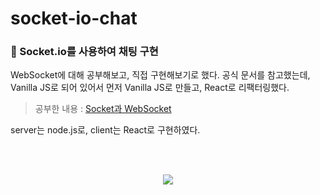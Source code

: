 # socket-io-chat
### 💬 Socket.io를 사용하여 채팅 구현

WebSocket에 대해 공부해보고, 직접 구현해보기로 했다. 공식 문서를 참고했는데, Vanilla JS로 되어 있어서 먼저 Vanilla JS로 만들고, React로 리팩터링했다. 

> 공부한 내용 : <a href="https://github.com/1seul357/TIL/blob/master/ETC/Socket%EA%B3%BC%20WebSocket.md">Socket과 WebSocket</a>

server는 node.js로, client는 React로 구현하였다.

</br>

</br>

<p align="center">
    <img src="https://user-images.githubusercontent.com/95670205/194569852-361d20c1-7f7f-4780-bee5-e5c1e9e5817b.gif">
</p>
